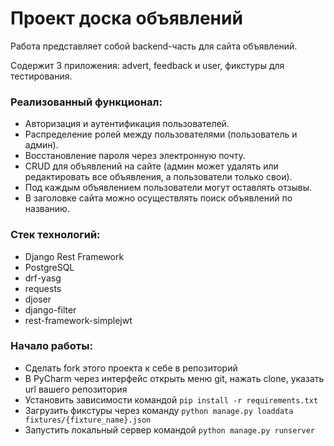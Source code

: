# Проект доска объявлений

Работа представляет собой backend-часть для сайта объявлений. 

Содержит 3 приложения: advert, feedback и user, фикстуры для тестирования.

### Реализованный функционал:

- Авторизация и аутентификация пользователей.
- Распределение ролей между пользователями (пользователь и админ).
- Восстановление пароля через электронную почту.
- CRUD для объявлений на сайте (админ может удалять или редактировать все объявления, а пользователи только свои).
- Под каждым объявлением пользователи могут оставлять отзывы.
- В заголовке сайта можно осуществлять поиск объявлений по названию.

### Стек технологий:

- Django Rest Framework
- PostgreSQL
- drf-yasg
- requests
- djoser
- django-filter
- rest-framework-simplejwt

### Начало работы:
- Сделать fork этого проекта к себе в репозиторий
- В PyCharm через интерфейс открыть меню git, нажать clone, указать url вашего репозитория
- Установить зависимости командой `pip install -r requirements.txt`
- Загрузить фикстуры через команду `python manage.py loaddata fixtures/{fixture_name}.json`
- Запустить локальный сервер командой `python manage.py runserver`
